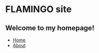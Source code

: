 # FLAMINGO site

## Welcome to my homepage!

- [Home](https://t65yang.github.io)
- [About](https://t65yang.github.io/about.html)
